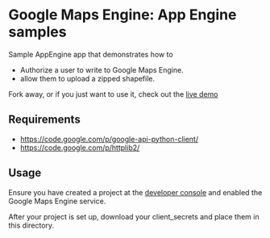 Google Maps Engine:  App Engine samples
================================

Sample AppEngine app that demonstrates how to

* Authorize a user to write to Google Maps Engine.
* allow them to upload a zipped shapefile.


Fork away, or if you just want to use it, check out the [live demo](http://gme-examples.appspot.com/upload)

Requirements
------------------------

* https://code.google.com/p/google-api-python-client/
* https://code.google.com/p/httplib2/

Usage
------------------------

Ensure you have created a project at the [developer console](http://code.google.com/apis/console)
and enabled the Google Maps Engine service.

After your project is set up, download your client_secrets and place them in this directory.

